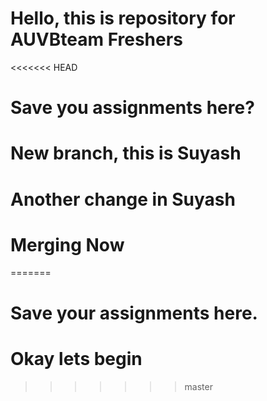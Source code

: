 # Hello, this is repository for AUVBteam Freshers

<<<<<<< HEAD
# Save you assignments here?

# New branch, this is Suyash

# Another change in Suyash

# Merging Now
=======
# Save your assignments here.


# Okay lets begin
>>>>>>> master
